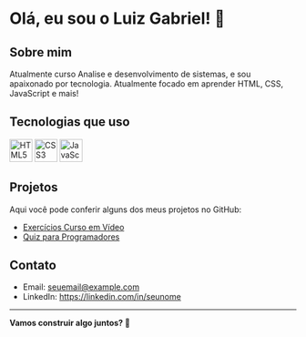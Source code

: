 # Olá, eu sou o Luiz Gabriel! 👋

## Sobre mim
Atualmente curso Analise e desenvolvimento de sistemas, e sou  apaixonado por tecnologia. Atualmente focado em aprender HTML, CSS, JavaScript e mais!

## Tecnologias que uso

<p>
  <img src="https://cdn.jsdelivr.net/gh/devicons/devicon/icons/html5/html5-original.svg" width="40" alt="HTML5" />
  <img src="https://cdn.jsdelivr.net/gh/devicons/devicon/icons/css3/css3-original.svg" width="40" alt="CSS3" />
  <img src="https://cdn.jsdelivr.net/gh/devicons/devicon/icons/javascript/javascript-original.svg" width="40" alt="JavaScript" />
</p>

## Projetos
Aqui você pode conferir alguns dos meus projetos no GitHub:
- [Exercícios Curso em Vídeo](https://github.com/DevLuizGabriel/Exercices-Cursoemvideo)
- [Quiz para Programadores](https://github.com/DevLuizGabriel/quiz-para-programadores-HTML)

## Contato
- Email: seuemail@example.com  
- LinkedIn: https://linkedin.com/in/seunome  


---

**Vamos construir algo juntos? 🚀**

